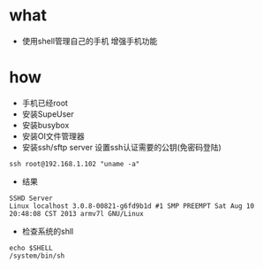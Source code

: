 what
============

* 使用shell管理自己的手机 增强手机功能

how
===========

* 手机已经root
* 安装SupeUser
* 安装busybox
* 安装OI文件管理器
* 安装ssh/sftp server 设置ssh认证需要的公钥(免密码登陆)

```
ssh root@192.168.1.102 "uname -a"
```
* 结果
```
SSHD Server
Linux localhost 3.0.8-00821-g6fd9b1d #1 SMP PREEMPT Sat Aug 10 20:48:08 CST 2013 armv7l GNU/Linux
```

* 检查系统的shll
```
echo $SHELL
/system/bin/sh
```
